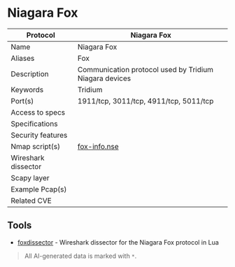 # Niagara Fox

| Protocol | Niagara Fox |
|---|---|
| Name | Niagara Fox |
| Aliases | Fox |
| Description | Communication protocol used by Tridium Niagara devices |
| Keywords | Tridium |
| Port(s) | 1911/tcp, 3011/tcp, 4911/tcp, 5011/tcp |
| Access to specs |  |
| Specifications |  |
| Security features |  |
| Nmap script(s) | [fox-info.nse](https://nmap.org/nsedoc/scripts/fox-info.html) |
| Wireshark dissector |  |
| Scapy layer |  |
| Example Pcap(s) |  |
| Related CVE |  |

## Tools
- [foxdissector](https://github.com/MartinoTommasini/foxdissector) - Wireshark dissector for the Niagara Fox protocol in Lua

> All AI-generated data is marked with `*`.
